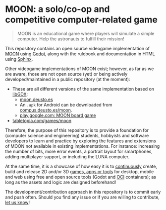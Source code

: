 # MOON: a solo/co-op and competitive computer-related game

> MOON is an educational game where players will simulate a simple computer.
> Help the astronauts to fulfill their mission!

This repository contains an open source videogame implementation of [MOON](https://compus.deusto.es/moon/) using [Godot](https://godotengine.org/),
along with the rulebook and documentation in HTML using [Sphinx](https://www.sphinx-doc.org).

Other videogame implementations of MOON exist; however, as far as we are aware, those are not open source (yet) or being
actively developed/maintained in a public repository (at the moment):

- These are all different versions of the same implementation based on [libGDX](https://libgdx.com/):
  - [moon.deusto.es](https://moon.deusto.es/)
  - An `.apk` for Android can be downloaded from [compus.deusto.es/moon](https://compus.deusto.es/moon/).
  - [play.google.com: MOON board game](https://play.google.com/store/apps/details?id=es.deusto.moon)
- [tabletopia.com/games/moon](https://tabletopia.com/games/moon)

Therefore, the purpose of this repository is to provide a foundation for (computer science and engineering) students,
hobbyists and software developers to learn and practice by exploring the features and extensions of MOON not available
in existing implementations.
For instance: increasing the number of bits, more error events, a portrait layout for smartphones, adding multiplayer
support, or including the LUNA computer.

At the same time, it is a showcase of how easy it is to [continuously](https://en.wikipedia.org/wiki/Continuous_integration)
create, build and release 2D and/or 3D [games, apps or tools](https://godotengine.org/showcase/) for desktop, mobile and
web using free and open source tools (Godot and [OCI](https://opencontainers.org/) containers);
as long as the assets and logic are designed beforehand!

The development/contribution approach in this repository is to commit early and push often.
Should you find any issue or if you are willing to contribute, [let us know](https://github.com/itsas-taldea/moon/issues)!
